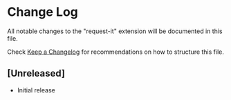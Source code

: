 # Change Log

All notable changes to the "request-it" extension will be documented in this file.

Check [Keep a Changelog](http://keepachangelog.com/) for recommendations on how to structure this file.

## [Unreleased]

- Initial release